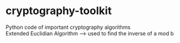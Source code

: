 # cryptography-toolkit
Python code of important cryptography algorithms<br/>
Extended Euclidian Algorithm -->
used to find the inverse of a mod b
